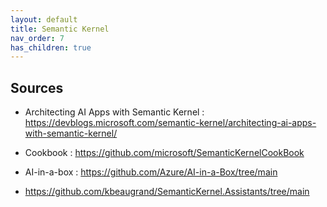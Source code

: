 ```yaml
---
layout: default
title: Semantic Kernel
nav_order: 7
has_children: true
---
```



## Sources

- Architecting AI Apps with Semantic Kernel : <https://devblogs.microsoft.com/semantic-kernel/architecting-ai-apps-with-semantic-kernel/>
- Cookbook : <https://github.com/microsoft/SemanticKernelCookBook>

- AI-in-a-box : <https://github.com/Azure/AI-in-a-Box/tree/main>

- https://github.com/kbeaugrand/SemanticKernel.Assistants/tree/main